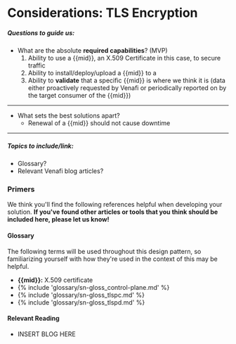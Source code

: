 # Considerations: TLS Encryption

<!-- .to-do - Please remove this line when this page is considered "ready" -->

##### Questions to guide us:

- What are the absolute **required capabilities**? (MVP)
    1. Ability to use a {{mid}}, an X.509 Certificate in this case, to secure traffic
    1. Ability to install/deploy/upload a {{mid}} to a 
    1. Ability to **validate** that a specific {{mid}} is where we think it is (data either proactively requested by Venafi or periodically reported on by the target consumer of the {{mid}})
    <!-- (.to-do/.q-alan: add tool-tip describing what validation is and why it's important to users) -->

---

- What sets the best solutions apart?
    - Renewal of a {{mid}} should not cause downtime

---

##### Topics to include/link:

- Glossary?
- Relevant Venafi blog articles?

<!-- HERE'S WHERE THE REAL CONTENT STARTS -->

### Primers
We think you'll find the following references helpful when developing your solution. **If you've found other articles or tools that you think should be included here, please let us know!**
<!-- .to-do: insert a way for users to let us know. Maybe a simple mailto: link will work for now, or do we suggest they update the page themselves and make a pull request? -->

#### Glossary

The following terms will be used throughout this design pattern, so familiarizing yourself with how they're used in the context of this may be helpful.

- **{{mid}}:** X.509 certificate
- {% include 'glossary/sn-gloss_control-plane.md' %}
- {% include 'glossary/sn-gloss_tlspc.md' %}
- {% include 'glossary/sn-gloss_tlspd.md' %}

#### Relevant Reading

- INSERT BLOG HERE
